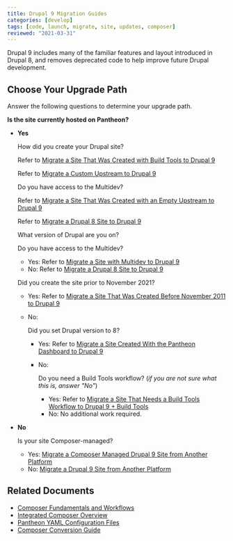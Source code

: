 ```yaml
---
title: Drupal 9 Migration Guides
categories: [develop]
tags: [code, launch, migrate, site, updates, composer]
reviewed: "2021-03-31"
---
```


Drupal 9 includes many of the familiar features and layout introduced in Drupal 8, and removes deprecated code to help improve future Drupal development.

## Choose Your Upgrade Path

Answer the following questions to determine your upgrade path.

**Is the site currently hosted on Pantheon?**

- **Yes**

  How did you create your Drupal site?

  <TabList>

  <Tab title="Build Tools" id="build-tools" active={true}>

  Refer to [Migrate a Site That Was Created with Build Tools to Drupal 9](/guides/drupal-9-hosted-createbt)

  </Tab>

  <Tab title="Custom Upstream" id="custom-upstream">

  Refer to [Migrate a Custom Upstream to Drupal 9](/guides/drupal-9-hosted-createcustom)

  </Tab>

  <Tab title="Empty Upstream" id="empty-upstream">

  Do you have access to the Multidev?

      
  <Accordion title="Yes" id="mdyes">

  Refer to [Migrate a Site That Was Created with an Empty Upstream to Drupal 9](/guides/drupal-9-hosted-createempty-md)

  </Accordion>

  <Accordion title="No" id="mdno">

  Refer to [Migrate a Drupal 8 Site to Drupal 9](/guides/drupal-9-hosted)

  </Accordion>

  </Tab>

  <Tab title="Dashboard" id="dashboard">

  What version of Drupal are you on?

  <Accordion title="Version 8" id="v8">

  Do you have access to the Multidev?
  - Yes: Refer to [Migrate a Site with Multidev to Drupal 9](/guides/drupal-9-hosted-md)
  - No: Refer to [Migrate a Drupal 8 Site to Drupal 9](/guides/drupal-9-hosted)

  </Accordion>

  <Accordion title="Version 9" id="v9">

  Did you create the site prior to November 2021?
  - Yes: Refer to [Migrate a Site That Was Created Before November 2011 to Drupal 9](/guides/drupal-9-hosted-pre112021) 
  - No: 

    Did you set Drupal version to 8?
    - Yes: Refer to [Migrate a Site Created With the Pantheon Dashboard to Drupal 9](/guides/drupal-9-hosted-createdashboard-set8)
    - No: 

      Do you need a Build Tools workflow? (*if you are not sure what this is, answer "No"*)
      - Yes: Refer to [Migrate a Site That Needs a Build Tools Workflow to Drupal 9 + Build Tools](/guides/drupal-9-hosted-btworkflow)
      - No: No additional work required.

  </Accordion>

  </Tab>

  </TabList>

- **No**

  Is your site Composer-managed?

  - Yes: [Migrate a Composer Managed Drupal 9 Site from Another Platform](/guides/drupal-9-unhosted-composer)
  - No: [Migrate a Drupal 9 Site from Another Platform](/guides/drupal-9-unhosted)


## Related Documents

- [Composer Fundamentals and Workflows](/guides/composer)
- [Integrated Composer Overview](/guides/integrated-composer)
- [Pantheon YAML Configuration Files](/pantheon-yml)
- [Composer Conversion Guide](/guides/composer-convert)